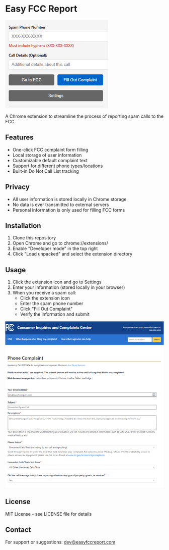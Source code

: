 # Easy FCC Report

![App Screenshot](fcc.png)

A Chrome extension to streamline the process of reporting spam calls to the FCC.

## Features
- One-click FCC complaint form filling
- Local storage of user information
- Customizable default complaint text
- Support for different phone types/locations
- Built-in Do Not Call List tracking

## Privacy
- All user information is stored locally in Chrome storage
- No data is ever transmitted to external servers
- Personal information is only used for filling FCC forms

## Installation
1. Clone this repository
2. Open Chrome and go to chrome://extensions/
3. Enable "Developer mode" in the top right
4. Click "Load unpacked" and select the extension directory

## Usage
1. Click the extension icon and go to Settings
2. Enter your information (stored locally in your browser)
3. When you receive a spam call:
   - Click the extension icon
   - Enter the spam phone number
   - Click "Fill Out Complaint"
   - Verify the information and submit

![FCC Form Screenshot](app.png)

## License
MIT License - see LICENSE file for details

## Contact
For support or suggestions: dev@easyfccreport.com